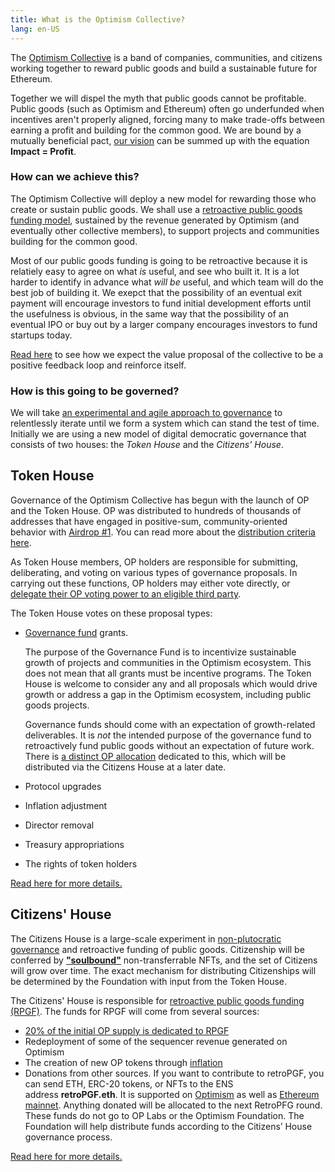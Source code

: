 ```yaml
---
title: What is the Optimism Collective?
lang: en-US
---
```


The [Optimism Collective](https://app.optimism.io/announcement) is a band of companies, communities, and citizens working together to reward public goods and build a sustainable future for Ethereum.
    
Together we will dispel the myth that public goods cannot be profitable. 
Public goods (such as Optimism and Ethereum) often go underfunded when incentives aren't properly aligned, forcing many to make trade-offs between earning a profit and building for the common good.
We are bound by a mutually beneficial pact, [our vision](https://www.optimism.io/vision) can be summed up with the equation **Impact = Profit**.
    
### How can we achieve this?

The Optimism Collective will deploy a new model for rewarding those who create or sustain public goods. 
We shall use a [retroactive public goods funding model](https://medium.com/ethereum-optimism/retroactive-public-goods-funding-33c9b7d00f0c), sustained by the revenue generated by Optimism (and eventually other collective members), to support projects and communities building for the common good. 

Most of our public goods funding is going to be retroactive because it is relatiely easy to agree on what *is* useful, and see who built it.
It is a lot harder to identify in advance what *will be* useful, and which team will do the best job of building it.
We exepct that the possibility of an eventual exit payment will encourage investors to fund initial development efforts until the usefulness is obvious, in the same way that the possibility of an eventual IPO or buy out by a larger company encourages investors to fund startups today.

[Read here](https://community.optimism.io/docs/governance/economics/#value-from-public-goods-drives-demand-for-blockspace) to see how we expect the value proposal of the collective to be a positive feedback loop and reinforce itself.


### How is this going to be governed?

We will take [an experimental and agile approach to governance](https://optimism.mirror.xyz/r888e4B5iiNQi-3_mO26ixgv-plQ099XWgqEOv9iWKA) to relentlessly iterate until we form a system which can stand the test of time.
Initially we are using a new model of digital democratic governance that consists of two houses: the *Token House* and the *Citizens' House*. 
    

## Token House

Governance of the Optimism Collective has begun with the launch of OP and the Token House. 
OP was distributed to hundreds of thousands of addresses that have engaged in positive-sum, community-oriented behavior with [Airdrop #1](https://community.optimism.io/docs/governance/airdrop-1/). 
You can read more about the [distribution criteria here](https://community.optimism.io/docs/governance/airdrop-1/#). 

As Token House members, OP holders are responsible for submitting, deliberating, and voting on various types of governance proposals. 
In carrying out these functions, OP holders may either vote directly, or [delegate their OP voting power to an eligible third party](delegate.md).

The Token House votes on these proposal types:

- [Governance fund](gov-fund.md) grants.

  The purpose of the Governance Fund is to incentivize sustainable growth of projects and communities in the Optimism ecosystem. 
  This does not mean that all grants must be incentive programs. 
  The Token House is welcome to consider any and all proposals which would drive growth or address a gap in the Optimism ecosystem, including public goods projects.

  Governance funds should come with an expectation of growth-related deliverables. 
  It is *not* the intended purpose of the governance fund to retroactively fund public goods without an expectation of future work.
  There is [a distinct OP allocation](allocations.md#retroactive-public-goods-funding) dedicated to this, which will be distributed via the Citizens House at a later date. 

- Protocol upgrades
- Inflation adjustment
- Director removal
- Treasury appropriations
- The rights of token holders

[Read here for more details.](token-house.md)
 
    
## Citizens' House

The Citizens House is a large-scale experiment in [non-plutocratic governance](https://vitalik.ca/general/2021/08/16/voting3.html) and retroactive funding of public goods. 
Citizenship will be conferred by [**"soulbound"**](https://vitalik.ca/general/2022/01/26/soulbound.html) non-transferrable NFTs, and the set of Citizens will grow over time. The exact mechanism for distributing Citizenships will be determined by the Foundation with input from the Token House.

The Citizens' House is responsible for [retroactive public goods funding (RPGF)](https://medium.com/ethereum-optimism/retroactive-public-goods-funding-33c9b7d00f0c). 
The funds for RPGF will come from several sources:

- [20% of the initial OP supply is dedicated to RPGF](allocations.md#retroactive-public-goods-funding)
- Redeployment of some of the sequencer revenue generated on Optimism
- The creation of new OP tokens through [inflation](allocations.md#token-distribution-details)
- Donations from other sources.
  If you want to contribute to retroPGF, you can send ETH, ERC-20 tokens, or NFTs to the ENS address **retroPGF.eth**. 
  It is supported on [Optimism](https://optimistic.etherscan.io/address/0x15dda60616ffca20371ed1659dbb78e888f65556) as well as [Ethereum mainnet](https://etherscan.io/address/0x15dda60616ffca20371ed1659dbb78e888f65556). 
  Anything donated will be allocated to the next RetroPFG round. 
  These funds do not go to OP Labs or the Optimism Foundation. 
  The Foundation will help distribute funds according to the Citizens’ House governance process.

[Read here for more details.](citizens-house.md)

<!--

The Optimism Collective is a large-scale experiment in decentralized governance. 
Our [Vision](https://optimism.io/vision) is to sustainably fund public goods that improve upon the well-being of the Collective and beyond.

The form and function of this governance is intentionally open-ended, and will evolve with community participation, growth, and learning. 

Certain governance rights are granted via OP, an ERC20 token. 
The Optimism Foundation will work alongside the Collective to shape how the rules of governance evolve over time.

Today we plant a seed. 
Together we cultivate its growth towards a healthy and resilient commons. 

## How is Optimism governed?

Optimism is governed by a collaboration between the **Optimism Foundation** and the members of the **Optimism Collective**. 

The core governing structure of the Optimism Collective is established as two co-equal chambers: the **Token House** and the **Citizens’ House**. 
These two houses are tasked with balancing short-term incentives with long-term vision in the pursuit of the [Optimistic Vision](https://optimism.io/vision).

![Venn diagram](../../assets/docs/governance/readme/houses.jpeg)

The upcoming Airdrop #1 establishes the **Token House** by distributing OP to thousands of addresses that have engaged in positive-sum, community-oriented behavior. 
Token holders will be able to vote on the distribution of project incentives as a part of a Governance Fund, protocol upgrades, and more.

Next, the Collective will establish a **Citizens’ House** to facilitate and govern a process to distribute retroactive public goods funding. 
Citizenship will be conferred by “[soulbound](https://vitalik.ca/general/2022/01/26/soulbound.html)” non-transferrable NFTs, and the set of citizens will grow over time. 
The mechanism for distributing Citizenships will be determined by the Foundation with input from the Token House. 

What is described here is an initial experiment. 
The specifics of this system will evolve as the Collective grows.

For more information on governance, see the [Working Constitution](https://gov.optimism.io/t/the-optimism-constitution/55/1).

## How is OP distributed?

**19% of initial OP token supply is reserved for user airdrops**. 
5% of initial supply will be distributed in Airdrop #1, and 14% will be distributed in future drops. 
We’re just getting started!

**25% of initial OP token supply is allocated for Proactive Project Funding**. 
This will be distributed via community governance, KPI-driven incentives, grants programs, and other mechanisms. 

**20% of initial OP token supply plus inflation is allocated for Retroactive Public Goods Funding.** 
The mechanics of this distribution will be an area of ongoing experimentation. 

**19% of initial OP token supply is allocated to core contributors.**

**17% of initial OP token supply is allocated to OP sugar xaddies** (aka investors).

For a full breakdown of OP distribution, see the [Allocations Overview](allocations.md).

## How does public goods funding fit in?

Today, the Optimism network generates millions in revenue from the small fees users pay to submit transactions. 
In the future, this income will be supplemented by auctioning off blockspace to non-malicious sequencers.

Instead of all that value being captured by private actors, Optimism treats it as a source of funding for public goods that support the ecosystem.

This provides **ongoing** funding for public goods beyond the portion of initial token supply allocated as such. 

These funds will initially be distributed in keeping with Optimism’s previous rounds of [Retroactive Public Goods Funding](https://medium.com/ethereum-optimism/retroactive-public-goods-funding-33c9b7d00f0c).
The Citizens’ House (described above) will be responsible for determining the allocation of these funds.

For details on the dynamics of OP and RetroPGF, see the [Economics Overview](economics.md).

## How do I get involved?

To check your eligibility for Airdrop #1 and claim your tokens visit [the airdrop app](https://app.optimism.io/airdrop/check).

Remember, this is the first drop of many. 
To improve your odds for future drops, get involved:

- If you want to build on Optimism, visit our [developer documentation](https://community.optimism.io/) or jump in to [Discord](https://discord-gateway.optimism.io).
- If your talents are non-technical, jump in to [Discord](https://discord-gateway.optimism.io) to find other builders, apply to be a Support NERD, or just make some memes 🍉.
- [Discuss governance proposals and help create the best possible Optimism Collective](https://gov.optimism.io/).
- [Bridge your assets to Optimism](https://app.optimism.io/bridge) and [explore projects on OP](https://www.optimism.io/apps/all).

As always: stay safe and stay Optimistic.
-->